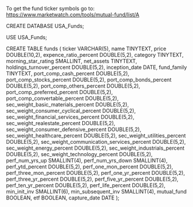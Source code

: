 To get the fund ticker symbols go to: https://www.marketwatch.com/tools/mutual-fund/list/A

CREATE DATABASE USA_Funds;

USE USA_Funds;

CREATE TABLE funds
(
ticker VARCHAR(5),
name TINYTEXT,
price DOUBLE(10,2),
expence_ratio_percent DOUBLE(5,2),
category TINYTEXT,
morning_star_rating SMALLINT,
net_assets TINYTEXT,
holdings_turnover_percent DOUBLE(5,2),
inception_date DATE,
fund_family TINYTEXT,
port_comp_cash_percent DOUBLE(5,2),
port_comp_stocks_percent DOUBLE(5,2),
port_comp_bonds_percent DOUBLE(5,2),
port_comp_others_percent DOUBLE(5,2),
port_comp_preferred_percent DOUBLE(5,2),
port_comp_convertable_percent DOUBLE(5,2),
sec_weight_basic_materials_percent DOUBLE(5,2),
sec_weight_consumer_cyclical_percent DOUBLE(5,2),
sec_weight_financial_services_percent DOUBLE(5,2),
sec_weight_realestate_percent DOUBLE(5,2),
sec_weight_consumer_defensive_percent DOUBLE(5,2),
sec_weight_healthcare_percent DOUBLE(5,2),
sec_weight_utilities_percent DOUBLE(5,2),
sec_weight_communication_services_percent DOUBLE(5,2),
sec_weight_energy_percent DOUBLE(5,2),
sec_weight_industrials_percent DOUBLE(5,2),
sec_weight_technology_percent DOUBLE(5,2),
perf_num_yrs_up SMALLINT(4),
perf_num_yrs_down  SMALLINT(4),
perf_ytd_percent DOUBLE(5,2),
perf_one_mon_percent DOUBLE(5,2),
perf_three_mon_percent DOUBLE(5,2),
perf_one_yr_percent DOUBLE(5,2),
perf_three_yr_percent DOUBLE(5,2),
perf_five_yr_percent DOUBLE(5,2),
perf_ten_yr_percent DOUBLE(5,2),
perf_life_percent DOUBLE(5,2),
min_init_inv SMALLINT(6),
min_subsequent_inv SMALLINT(4),
mutual_fund BOOLEAN,
etf BOOLEAN,
capture_date DATE
);

